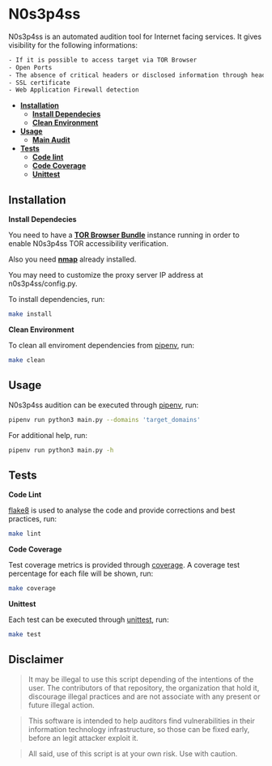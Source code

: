 # N0s3p4ss

N0s3p4ss is an automated audition tool for Internet facing services. It gives visibility for the following informations:
```bash
- If it is possible to access target via TOR Browser
- Open Ports
- The absence of critical headers or disclosed information through headers
- SSL certificate
- Web Application Firewall detection
```

- __[Installation](#install)__
    - ____[Install Dependecies](#pipenv)____
    - ____[Clean Environment](#clean)____
- __[Usage](#usage)__
    - ____[Main Audit](#main)____
- __[Tests](#tests)__
    - ____[Code lint](#lint)____
    - ____[Code Coverage](#coverage)____
    - ____[Unittest](#unittest)____


## <a name="install"></a>Installation

<a name="pipenv"></a>**Install Dependecies**  

You need to have a [**TOR Browser Bundle**](https://www.torproject.org/) instance running in order to enable N0s3p4ss TOR accessibility verification.

Also you need [**nmap**](https://nmap.org/) already installed.

You may need to customize the proxy server IP address at n0s3p4ss/config.py.

To install dependencies, run: 
```bash
make install
```

<a name="clean"></a>**Clean Environment**

To clean all enviroment dependencies from [pipenv](https://pipenv-fork.readthedocs.io/en/latest/), run:
```bash
make clean
```

## <a name="usage"></a>Usage

N0s3p4ss audition can be executed through [pipenv](https://pipenv-fork.readthedocs.io/en/latest/), run:
```bash
pipenv run python3 main.py --domains 'target_domains'
```

For additional help, run:
```bash
pipenv run python3 main.py -h
```

## <a name="tests"></a>Tests

<a name="lint"></a>**Code Lint**  

[flake8](https://pypi.org/project/flake8/) is used to analyse the code and provide corrections and best practices, run:
```bash
make lint
```

<a name="coverage"></a>**Code Coverage**

Test coverage metrics is provided through [coverage](https://pypi.org/project/coverage/). A coverage test percentage for each file will be shown, run:
```bash
make coverage
```

<a name="unittest"></a>**Unittest**

Each test can be executed through [unittest](https://docs.python.org/3/library/unittest.html), run:
```bash
make test
```

Disclaimer
---------

>It may be illegal to use this script depending of the intentions of the user. The contributors of that repository, the organization that hold it, discourage illegal practices and are not associate with any present or future illegal action.

>This software is intended to help auditors find vulnerabilities in their information technology infrastructure, so those can be fixed early, before an legit attacker exploit it.

>All said, use of this script is at your own risk. Use with caution.

